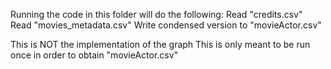 
Running the code in this folder will do the following:
	Read "credits.csv"
	Read "movies_metadata.csv"
	Write condensed version to "movieActor.csv"

This is NOT the implementation of the graph
This is only meant to be run once in order to obtain "movieActor.csv"
